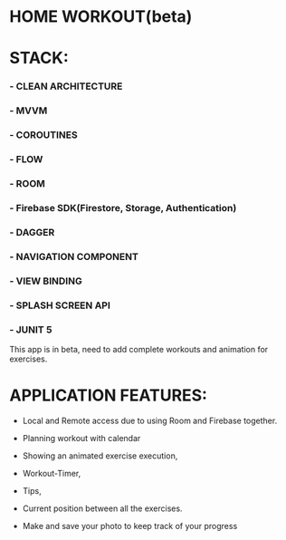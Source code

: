 # HOME WORKOUT(beta)

# STACK:

### - CLEAN ARCHITECTURE

### - MVVM

### - COROUTINES

### - FLOW

### - ROOM

### - Firebase SDK(Firestore, Storage, Authentication)

### - DAGGER

### - NAVIGATION COMPONENT

### - VIEW BINDING

### - SPLASH SCREEN API

### - JUNIT 5

This app is in beta, need to add complete workouts and animation for exercises.

# APPLICATION FEATURES:

- Local and Remote access due to using Room and Firebase together.

- Planning workout with calendar

- Showing an animated exercise execution, 
  
- Workout-Timer, 
  
- Tips, 
  
- Current position between all the exercises.
  
- Make and save your photo to keep track of your progress
